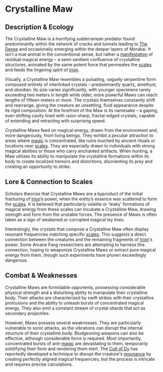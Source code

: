 # Crystalline Maw

## Description & Ecology

The Crystalline Maw is a horrifying subterranean predator found predominantly within the network of cracks and tunnels leading to [The Dense](/geography/realm/the-dense.md) and occasionally emerging within the deeper layers of Morakai. It isn't a true animal in the conventional sense, but rather a [manifestation](/structure/chronological/event/manifestation.md) of residual magical energy – a semi-sentient confluence of crystalline structures, animated by the same potent force that permeates the [scales](/geography/landmark/scale.md) and feeds the lingering spirit of [Irion](/being/deity/irion.md).

Visually, a Crystalline Maw resembles a pulsating, vaguely serpentine form composed entirely of interlinked crystals – predominantly quartz, amethyst, and obsidian. Its size varies significantly, with younger specimens rarely exceeding two meters in length while older, more powerful Maws can reach lengths of fifteen meters or more. The crystals themselves constantly shift and rearrange, giving the creature an unsettling, fluid appearance despite its rigid composition. At the forefront of the Maw is its namesake – a gaping, ever-shifting cavity lined with razor-sharp, fractal-edged crystals, capable of extending and retracting with surprising speed.

Crystalline Maws feed on magical energy, drawn from the environment and, more dangerously, from living beings. They exhibit a peculiar attraction to areas where [magic](/structure/mechanic/magic.md) is concentrated, like ruins touched by ancient rituals or locations near [scales](/geography/landmark/scale.md). They are especially drawn to individuals with strong magical abilities or those who carry enchanted artifacts. When hunting, a Maw utilizes its ability to manipulate the crystalline formations within its body to create localized tremors and distortions, disorienting its prey and creating an opportunity to strike.

## Lore & Connection to Scales

Scholars theorize that Crystalline Maws are a byproduct of the initial fracturing of [Irion](/being/deity/irion.md)’s power, when the entity’s essence was scattered to form the [scales](/geography/landmark/scale.md). It is believed that particularly volatile or 'leaky' formations of magical energy from these scales can incubate a Crystalline Maw, drawing strength and form from the unstable forces. The presence of Maws is often taken as a sign of weakened or corrupted magical ley lines.

Interestingly, the crystals that compose a Crystalline Maw often display resonant frequencies matching specific [scales](/geography/landmark/scale.md). This suggests a direct connection between the creatures and the remaining fragments of [Irion](/being/deity/irion.md)'s power. Some Arcane Fang researchers are attempting to harness this connection, hoping to weaponize Crystalline Maws or extract pure magical energy from them, though such experiments have proven exceedingly dangerous.

## Combat & Weaknesses

Crystalline Maws are formidable opponents, possessing considerable physical strength and a disturbing ability to manipulate their crystalline body. Their attacks are characterized by swift strikes with their crystalline protrusions and the ability to unleash bursts of concentrated magical energy. They also emit a constant stream of crystal shards that act as secondary projectiles.

However, Maws possess several weaknesses. They are particularly vulnerable to sonic attacks, as the vibrations can disrupt the internal structure of their crystalline body. Bludgeoning weapons can also be effective, although considerable force is required. Most importantly, concentrated bursts of anti-[magic](/structure/mechanic/magic.md) are devastating to them, temporarily solidifying their form and rendering them inert. The [Cult of Dy](/structure/society/factions/cult-of-dy.md) has reportedly developed a technique to disrupt the creature's [resonance](/raw/20250501/resonance/resonance.md) by creating perfectly aligned magical frequencies, but the process is intricate and requires precise calculations.
